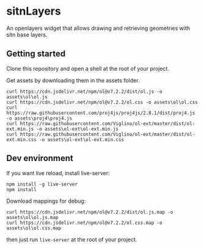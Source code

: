 # sitnLayers

An openlayers widget that allows drawing and retrieving geometries with sitn base layers.

## Getting started
Clone this repository and open a shell at the root of your project.

Get assets by downloading them in the assets folder.

```powershel
curl https://cdn.jsdelivr.net/npm/ol@v7.2.2/dist/ol.js -o assets\ol\ol.js
curl https://cdn.jsdelivr.net/npm/ol@v7.2.2/ol.css -o assets\ol\ol.css
curl https://raw.githubusercontent.com/proj4js/proj4js/2.8.1/dist/proj4.js -o assets\proj4\proj4.js
curl https://raw.githubusercontent.com/Viglino/ol-ext/master/dist/ol-ext.min.js -o assets\ol-ext\ol-ext.min.js
curl https://raw.githubusercontent.com/Viglino/ol-ext/master/dist/ol-ext.min.css -o assets\ol-ext\ol-ext.min.css
```

## Dev environment

If you want live reload, install live-server:

```powershel
npm install -g live-server
npm install
```

Download mappings for debug:

```powershel
curl https://cdn.jsdelivr.net/npm/ol@v7.2.2/dist/ol.js.map -o assets\ol\ol.js.map
curl https://cdn.jsdelivr.net/npm/ol@v7.2.2/ol.css.map -o assets\ol\ol.css.map
```

then just run `live-server` at the root of your project.

